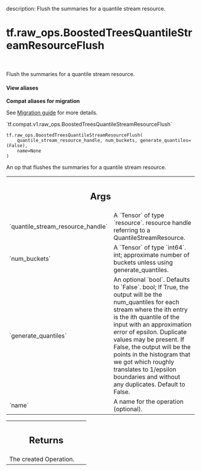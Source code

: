 description: Flush the summaries for a quantile stream resource.

<div itemscope itemtype="http://developers.google.com/ReferenceObject">
<meta itemprop="name" content="tf.raw_ops.BoostedTreesQuantileStreamResourceFlush" />
<meta itemprop="path" content="Stable" />
</div>

# tf.raw_ops.BoostedTreesQuantileStreamResourceFlush

<!-- Insert buttons and diff -->

<table class="tfo-notebook-buttons tfo-api nocontent" align="left">

</table>



Flush the summaries for a quantile stream resource.

<section class="expandable">
  <h4 class="showalways">View aliases</h4>
  <p>
<b>Compat aliases for migration</b>
<p>See
<a href="https://www.tensorflow.org/guide/migrate">Migration guide</a> for
more details.</p>
<p>`tf.compat.v1.raw_ops.BoostedTreesQuantileStreamResourceFlush`</p>
</p>
</section>

<pre class="devsite-click-to-copy prettyprint lang-py tfo-signature-link">
<code>tf.raw_ops.BoostedTreesQuantileStreamResourceFlush(
    quantile_stream_resource_handle, num_buckets, generate_quantiles=(False),
    name=None
)
</code></pre>



<!-- Placeholder for "Used in" -->

An op that flushes the summaries for a quantile stream resource.

<!-- Tabular view -->
 <table class="responsive fixed orange">
<colgroup><col width="214px"><col></colgroup>
<tr><th colspan="2"><h2 class="add-link">Args</h2></th></tr>

<tr>
<td>
`quantile_stream_resource_handle`
</td>
<td>
A `Tensor` of type `resource`.
resource handle referring to a QuantileStreamResource.
</td>
</tr><tr>
<td>
`num_buckets`
</td>
<td>
A `Tensor` of type `int64`.
int; approximate number of buckets unless using generate_quantiles.
</td>
</tr><tr>
<td>
`generate_quantiles`
</td>
<td>
An optional `bool`. Defaults to `False`.
bool; If True, the output will be the num_quantiles for each stream where the ith
entry is the ith quantile of the input with an approximation error of epsilon.
Duplicate values may be present.
If False, the output will be the points in the histogram that we got which roughly
translates to 1/epsilon boundaries and without any duplicates.
Default to False.
</td>
</tr><tr>
<td>
`name`
</td>
<td>
A name for the operation (optional).
</td>
</tr>
</table>



<!-- Tabular view -->
 <table class="responsive fixed orange">
<colgroup><col width="214px"><col></colgroup>
<tr><th colspan="2"><h2 class="add-link">Returns</h2></th></tr>
<tr class="alt">
<td colspan="2">
The created Operation.
</td>
</tr>

</table>

